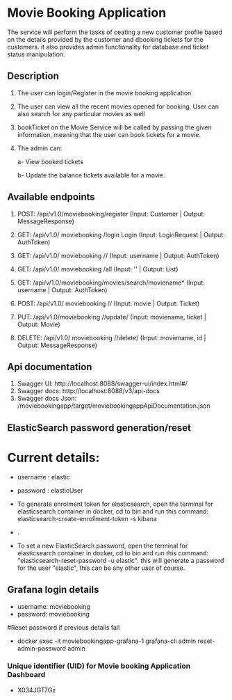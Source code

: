 # Movie Booking Application

The service will perform the tasks of ceating a new customer profile based on the details provided by the customer and dbooking tickets for the customers. it also provides admin functionality for database and ticket status manipulation.

## Description

1. The user can login/Register in the movie booking application

2. The user can view all the recent movies opened for booking. User can also search for any particular movies as well

3. bookTicket on the Movie Service will be called by passing the given information, meaning that the user can book tickets for a movie.

4. The admin can: 

   a- View booked tickets

   b- Update the balance tickets available for a movie.

## Available endpoints

1. POST: /api/v1.0/moviebooking/register (Input: Customer | Output: MessageResponse)

2. GET: /api/v1.0/ moviebooking /login Login (Input: LoginRequest | Output: AuthToken)

3. GET: /api/v1.0/ moviebooking /<username>/ (Input: username | Output: AuthToken)

4. GET: /api/v1.0/ moviebooking /all (Input: '' | Output: List<Movie>)

5. GET: /api/v/1.0/moviebooking/movies/search/moviename* (Input: username | Output: AuthToken)

6. POST: /api/v1.0/ moviebooking /<moviename>/ (Input: movie | Output: Ticket)

7. PUT: /api/v1.0/moviebooking /<moviename>/update/<ticket> (Input: moviename, ticket | Output: Movie)

8. DELETE: /api/v1.0/ moviebooking /<moviename>/delete/<id> (Input: moviename, id | Output: MessageResponse)

## Api documentation

1. Swagger UI: http://localhost:8088/swagger-ui/index.html#/
2. Swagger docs: http://localhost:8088/v3/api-docs
3. Swagger docs Json: /moviebookingapp/target/moviebookingappApiDocumentation.json

## ElasticSearch password generation/reset
# Current details:
*	username : elastic
*	password : elasticUser

*	To generate enrolment token for elasticsearch, open the terminal for elasticsearch container in docker, cd to bin and run this command: elasticsearch-create-enrollment-token -s kibana
*	.
*	To set a new ElasticSearch password, open the terminal for elasticsearch container in docker, cd to bin and run this command: "elasticsearch-reset-password -u elastic". this will generate a password for the user "elastic", this can be any other user of course.

## Grafana login details
*	username: moviebooking
*	password: moviebooking

#Reset password if previous details fail
*	docker exec -it moviebookingapp-grafana-1 grafana-cli admin reset-admin-password admin

### Unique identifier (UID) for Movie booking Application Dashboard
*	X034JGT7Gz

